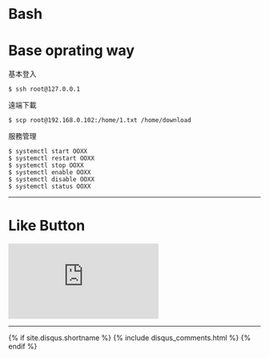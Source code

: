 # Bash
# Base oprating way


基本登入
```
$ ssh root@127.0.0.1
```

遠端下載
```
$ scp root@192.168.0.102:/home/1.txt /home/download
```

服務管理
```
$ systemctl start OOXX
$ systemctl restart OOXX
$ systemctl stop OOXX
$ systemctl enable OOXX
$ systemctl disable OOXX
$ systemctl status OOXX
```




* * *

# Like Button

<iframe class="lc-margin-top-64 lc-margin-bottom-32 lc-mobile" data-v-b66e9a5a="" frameborder="0" src="https://button.like.co/in/embed/s9443112/button"> </iframe>

* * *

{% if site.disqus.shortname %}
  {% include disqus_comments.html %}
{% endif %}
